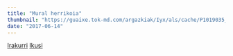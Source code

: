 ```yaml
---
title: "Mural herrikoia"
thumbnail: "https://guaixe.tok-md.com/argazkiak/Iyx/als/cache/P1019035_content.jpg"
date: "2017-06-14"
---
```

[Irakurri](https://guaixe.eus/altsasu/1497011446770-mural-herrikoia)
[Ikusi](https://guaixe.eus/altsasu/1497464276590-altsasu-ferietako-liskarragatik-7-hilabete-preso-mural-margotzea)
